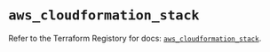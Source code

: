 # `aws_cloudformation_stack`

Refer to the Terraform Registory for docs: [`aws_cloudformation_stack`](https://registry.terraform.io/providers/hashicorp/aws/5.22.0/docs/resources/cloudformation_stack).
